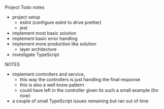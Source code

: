 Project Todo notes

- project setup 
  - eslint (configure eslint to drive prettier)
  - jest
- implement most basic solution 
- implement basic error handling
- implement more production like solution
  - layer architecture 
- investigate TypeScript

NOTES
 - implement controllers and service,
    - this way the controllers is just handling the final response
    - this is also a well know pattern
    - could have left in the controller given its such a small example (for now)
- a couple of small TypeScript issues remaining but ran out of time